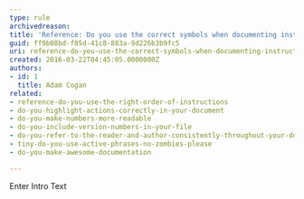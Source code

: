 ```yaml
---
type: rule
archivedreason: 
title: 'Reference: Do you use the correct symbols when documenting instructions?'
guid: ff9b08bd-f85d-41c8-883a-9d226b3b9fc5
uri: reference-do-you-use-the-correct-symbols-when-documenting-instructions
created: 2016-03-22T04:45:05.0000000Z
authors:
- id: 1
  title: Adam Cogan
related:
- reference-do-you-use-the-right-order-of-instructions
- do-you-highlight-actions-correctly-in-your-document
- do-you-make-numbers-more-readable
- do-you-include-version-numbers-in-your-file
- do-you-refer-to-the-reader-and-author-consistently-throughout-your-document
- tiny-do-you-use-active-phrases-no-zombies-please
- do-you-make-awesome-documentation

---
```



Enter Intro Text
<br><excerpt class='endintro'></excerpt><br>



